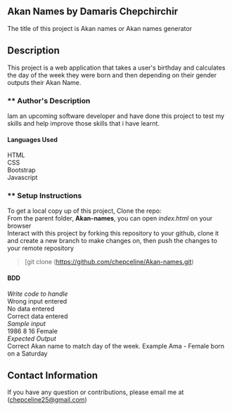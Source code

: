 ## **Akan Names** by Damaris Chepchirchir
The title of this project is Akan names or Akan names generator
## Description

This project is a web application that takes a user's birthday and calculates the day of the week they were born and then depending on their gender outputs their Akan Name. 

### ** Author's Description
Iam an upcoming software developer and have done this project to test my skills and help improve those skills that i have learnt.

#### **Languages Used**
HTML <br>
CSS <br>
Bootstrap <br>
Javascript 

### ** Setup Instructions
To get a local copy up of this project, Clone the repo: <br>
From the parent folder, **Akan-names**, you can open *index.html* on your browser <br>
Interact with this project by forking this repository to your github, clone it and create a new branch to make changes on, then push the changes to your remote repository <br>
>[git clone (https://github.com/chepceline/Akan-names.git)

#### **BDD**
*Write code to handle* <br>
Wrong input entered <br>
No data entered <br>
Correct data entered <br>
*Sample input* <br>
1986    8   16  Female <br>
*Expected Output* <br>
Correct Akan name to match day of the week. Example Ama - Female born on a Saturday

## Contact Information 

If you have any question or contributions, please email me at (chepceline25@gmail.com)


